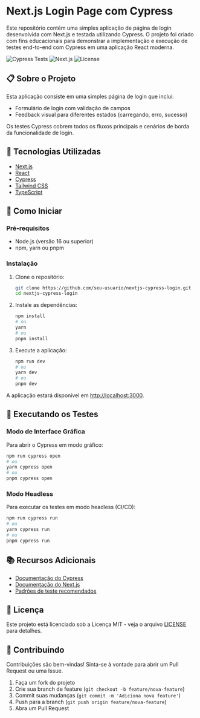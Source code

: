 # Next.js Login Page com Cypress

Este repositório contém uma simples aplicação de página de login desenvolvida com Next.js e testada utilizando Cypress. O projeto foi criado com fins educacionais para demonstrar a implementação e execução de testes end-to-end com Cypress em uma aplicação React moderna.

![Cypress Tests](https://img.shields.io/badge/cypress-tests-brightgreen.svg)
![Next.js](https://img.shields.io/badge/Next.js-v15-blue)
![License](https://img.shields.io/badge/license-MIT-green)

## 📋 Sobre o Projeto

Esta aplicação consiste em uma simples página de login que inclui:

- Formulário de login com validação de campos
- Feedback visual para diferentes estados (carregando, erro, sucesso)

Os testes Cypress cobrem todos os fluxos principais e cenários de borda da funcionalidade de login.

## 🚀 Tecnologias Utilizadas

- [Next.js](https://nextjs.org/)
- [React](https://reactjs.org/)
- [Cypress](https://www.cypress.io/)
- [Tailwind CSS](https://tailwindcss.com/)
- [TypeScript](https://www.typescriptlang.org/)



## 🏁 Como Iniciar

### Pré-requisitos

- Node.js (versão 16 ou superior)
- npm, yarn ou pnpm

### Instalação

1. Clone o repositório:
   ```bash
   git clone https://github.com/seu-usuario/nextjs-cypress-login.git
   cd nextjs-cypress-login
   ```

2. Instale as dependências:
   ```bash
   npm install
   # ou
   yarn
   # ou
   pnpm install
   ```

3. Execute a aplicação:
   ```bash
   npm run dev
   # ou
   yarn dev
   # ou
   pnpm dev
   ```

A aplicação estará disponível em [http://localhost:3000](http://localhost:3000).

## 🧪 Executando os Testes

### Modo de Interface Gráfica

Para abrir o Cypress em modo gráfico:

```bash
npm run cypress open
# ou
yarn cypress open
# ou
pnpm cypress open
```

### Modo Headless

Para executar os testes em modo headless (CI/CD):

```bash
npm run cypress run
# ou
yarn cypress run
# ou
pnpm cypress run
```


## 📚 Recursos Adicionais

- [Documentação do Cypress](https://docs.cypress.io/)
- [Documentação do Next.js](https://nextjs.org/docs)
- [Padrões de teste recomendados](https://docs.cypress.io/guides/references/best-practices)

## 📄 Licença

Este projeto está licenciado sob a Licença MIT - veja o arquivo [LICENSE](LICENSE) para detalhes.

## 🤝 Contribuindo

Contribuições são bem-vindas! Sinta-se à vontade para abrir um Pull Request ou uma Issue.

1. Faça um fork do projeto
2. Crie sua branch de feature (`git checkout -b feature/nova-feature`)
3. Commit suas mudanças (`git commit -m 'Adiciona nova feature'`)
4. Push para a branch (`git push origin feature/nova-feature`)
5. Abra um Pull Request

